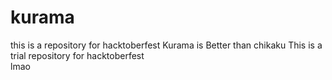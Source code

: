 # kurama
this is a repository for hacktoberfest 
Kurama is Better than chikaku
This is a trial repository for hacktoberfest
<br/>
lmao
